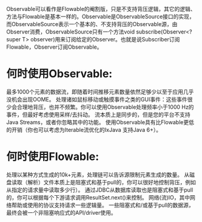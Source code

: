 Observable可以看作是Flowable的阉割版，只是不支持背压逻辑，其它的逻辑、方法与Flowable是基本一样的。Observable是ObservableSource接口的实现，而ObservableSource表示一个基本的、不支持背压的Observable源，由Observer消费，ObservableSource只有一个方法void subscribe(Observer<? super T> observer)用来订阅给定的Observer。也就是说Subscriber订阅Flowable，Observer订阅Observable。

# 何时使用Observable:

最多1000个元素的数据流，即随着时间推移元素数量依然足够少以至于应用几乎没机会出现OOME。
处理诸如鼠标移动或触摸事件之类的GUI事件：这些事件很少会合理地背压，也并不频繁。你可以使用Observable处理频率小于1000 Hz的事件，但最好考虑使用采样/去抖动。
流本质上是同步的，但是您的平台不支持Java Streams，或者你忽略其中的功能。 使用Observable具有比Flowable更低的开销（你也可以考虑为Iterable流优化的IxJava 支持Java 6+）。

# 何时使用Flowable:

处理以某种方式生成的10k+元素，处理链可以告诉源限制元素生成的数量。
从磁盘读取（解析）文件本质上是阻塞式和基于pull的，你可以很好地控制背压，例如从指定的请求量中读取多少行）。
通过JDBC从数据库读取也是阻塞式和基于pull的，你可以根据每个下游请求调用ResultSet.next()来控制。
网络(流)IO，其中网络帮助或使用的协议支持请求一些逻辑量。
一些阻塞式和/或基于pull的数据源，最终会被一个非阻塞响应式的API/driver使用。


